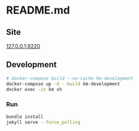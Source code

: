 # README.md

## Site

[127.0.0.1:9220](http://127.0.0.1:9220)


## Development

```sh
# docker-compose build --no-cache km-development
docker-compose up -d --build km-development
docker exec -it km sh
```

### Run

```sh
bundle install
jekyll serve --force_polling
```
